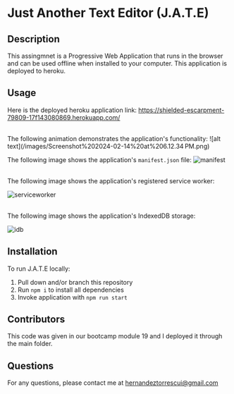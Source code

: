 # Just Another Text Editor (J.A.T.E)

## Description

This assingmnet is a Progressive Web Application that runs in the browser and can be used offline when installed to your computer. This application is deployed to heroku. 

## Usage 

Here is the deployed heroku application link: https://shielded-escarpment-79809-17f143080869.herokuapp.com/

</br>
The following animation demonstrates the application's functionality:
![alt text](/images/Screenshot%202024-02-14%20at%206.12.34 PM.png)

</br>

The following image shows the application's ```manifest.json``` file:
![manifest](images/Screenshot%202024-02-14%20at%206.26.08 PM.png)

</br>
The following image shows the application's registered service worker:

![serviceworker](images/Screenshot%202024-02-14%20at%206.26.45 PM.png)

</br>
The following image shows the application's IndexedDB storage:

![idb](images/Screenshot%202024-02-14%20at%206.27.43 PM.png)


## Installation 

To run J.A.T.E locally:

1. Pull down and/or branch this repository
2. Run ```npm i``` to install all dependencies
3. Invoke application with ```npm run start```


## Contributors
This code was given in our bootcamp module 19 and I deployed it through the main folder.


## Questions 
For any questions, please contact me at hernandeztorrescui@gmail.com

